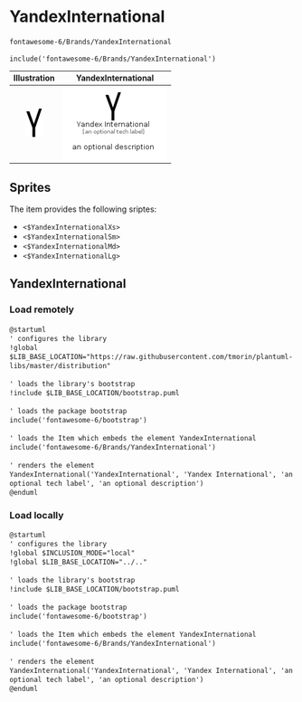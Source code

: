 # YandexInternational


```text
fontawesome-6/Brands/YandexInternational
```

```text
include('fontawesome-6/Brands/YandexInternational')
```



| Illustration | YandexInternational |
| :---: | :---: |
| ![illustration for Illustration](../../fontawesome-6/Brands/YandexInternational.png) | ![illustration for YandexInternational](../../fontawesome-6/Brands/YandexInternational.Local.png) |



## Sprites
The item provides the following sriptes:

- `<$YandexInternationalXs>`
- `<$YandexInternationalSm>`
- `<$YandexInternationalMd>`
- `<$YandexInternationalLg>`





## YandexInternational

### Load remotely
```plantuml
@startuml
' configures the library
!global $LIB_BASE_LOCATION="https://raw.githubusercontent.com/tmorin/plantuml-libs/master/distribution"

' loads the library's bootstrap
!include $LIB_BASE_LOCATION/bootstrap.puml

' loads the package bootstrap
include('fontawesome-6/bootstrap')

' loads the Item which embeds the element YandexInternational
include('fontawesome-6/Brands/YandexInternational')

' renders the element
YandexInternational('YandexInternational', 'Yandex International', 'an optional tech label', 'an optional description')
@enduml
```

### Load locally
```plantuml
@startuml
' configures the library
!global $INCLUSION_MODE="local"
!global $LIB_BASE_LOCATION="../.."

' loads the library's bootstrap
!include $LIB_BASE_LOCATION/bootstrap.puml

' loads the package bootstrap
include('fontawesome-6/bootstrap')

' loads the Item which embeds the element YandexInternational
include('fontawesome-6/Brands/YandexInternational')

' renders the element
YandexInternational('YandexInternational', 'Yandex International', 'an optional tech label', 'an optional description')
@enduml
```

